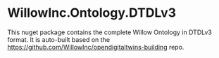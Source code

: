 # WillowInc.Ontology.DTDLv3

This nuget package contains the complete Willow Ontology in DTDLv3 format. It is auto-built based on the https://github.com/WillowInc/opendigitaltwins-building repo.
